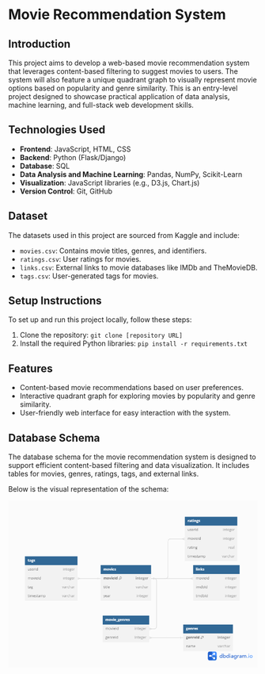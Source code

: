 # Movie Recommendation System

## Introduction
This project aims to develop a web-based movie recommendation system that leverages content-based filtering to suggest movies to users. The system will also feature a unique quadrant graph to visually represent movie options based on popularity and genre similarity. This is an entry-level project designed to showcase practical application of data analysis, machine learning, and full-stack web development skills.

## Technologies Used
- **Frontend**: JavaScript, HTML, CSS
- **Backend**: Python (Flask/Django)
- **Database**: SQL
- **Data Analysis and Machine Learning**: Pandas, NumPy, Scikit-Learn
- **Visualization**: JavaScript libraries (e.g., D3.js, Chart.js)
- **Version Control**: Git, GitHub

## Dataset
The datasets used in this project are sourced from Kaggle and include:
- `movies.csv`: Contains movie titles, genres, and identifiers.
- `ratings.csv`: User ratings for movies.
- `links.csv`: External links to movie databases like IMDb and TheMovieDB.
- `tags.csv`: User-generated tags for movies.

## Setup Instructions
To set up and run this project locally, follow these steps:
1. Clone the repository: `git clone [repository URL]`
2. Install the required Python libraries: `pip install -r requirements.txt`


## Features
- Content-based movie recommendations based on user preferences.
- Interactive quadrant graph for exploring movies by popularity and genre similarity.
- User-friendly web interface for easy interaction with the system.


## Database Schema

The database schema for the movie recommendation system is designed to support efficient content-based filtering and data visualization. It includes tables for movies, genres, ratings, tags, and external links.

Below is the visual representation of the schema:

![Database Schema](database/schema_diagram.png)
